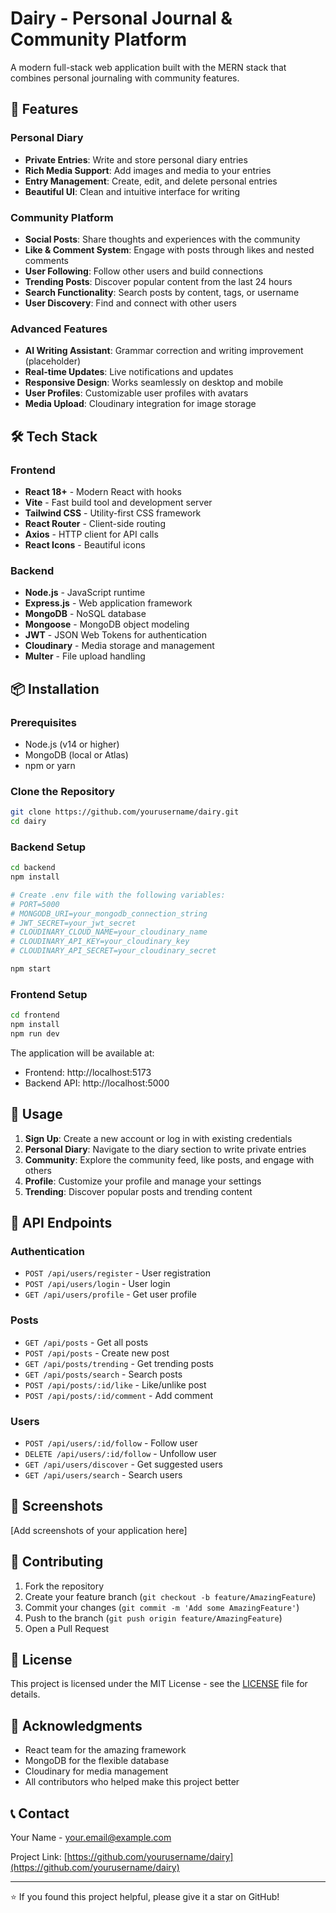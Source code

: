 # Dairy - Personal Journal & Community Platform

A modern full-stack web application built with the MERN stack that combines personal journaling with community features.

## 🚀 Features

### Personal Diary
- **Private Entries**: Write and store personal diary entries
- **Rich Media Support**: Add images and media to your entries
- **Entry Management**: Create, edit, and delete personal entries
- **Beautiful UI**: Clean and intuitive interface for writing

### Community Platform
- **Social Posts**: Share thoughts and experiences with the community
- **Like & Comment System**: Engage with posts through likes and nested comments
- **User Following**: Follow other users and build connections
- **Trending Posts**: Discover popular content from the last 24 hours
- **Search Functionality**: Search posts by content, tags, or username
- **User Discovery**: Find and connect with other users

### Advanced Features
- **AI Writing Assistant**: Grammar correction and writing improvement (placeholder)
- **Real-time Updates**: Live notifications and updates
- **Responsive Design**: Works seamlessly on desktop and mobile
- **User Profiles**: Customizable user profiles with avatars
- **Media Upload**: Cloudinary integration for image storage

## 🛠️ Tech Stack

### Frontend
- **React 18+** - Modern React with hooks
- **Vite** - Fast build tool and development server
- **Tailwind CSS** - Utility-first CSS framework
- **React Router** - Client-side routing
- **Axios** - HTTP client for API calls
- **React Icons** - Beautiful icons

### Backend
- **Node.js** - JavaScript runtime
- **Express.js** - Web application framework
- **MongoDB** - NoSQL database
- **Mongoose** - MongoDB object modeling
- **JWT** - JSON Web Tokens for authentication
- **Cloudinary** - Media storage and management
- **Multer** - File upload handling

## 📦 Installation

### Prerequisites
- Node.js (v14 or higher)
- MongoDB (local or Atlas)
- npm or yarn

### Clone the Repository
```bash
git clone https://github.com/yourusername/dairy.git
cd dairy
```

### Backend Setup
```bash
cd backend
npm install

# Create .env file with the following variables:
# PORT=5000
# MONGODB_URI=your_mongodb_connection_string
# JWT_SECRET=your_jwt_secret
# CLOUDINARY_CLOUD_NAME=your_cloudinary_name
# CLOUDINARY_API_KEY=your_cloudinary_key
# CLOUDINARY_API_SECRET=your_cloudinary_secret

npm start
```

### Frontend Setup
```bash
cd frontend
npm install
npm run dev
```

The application will be available at:
- Frontend: http://localhost:5173
- Backend API: http://localhost:5000

## 🚀 Usage

1. **Sign Up**: Create a new account or log in with existing credentials
2. **Personal Diary**: Navigate to the diary section to write private entries
3. **Community**: Explore the community feed, like posts, and engage with others
4. **Profile**: Customize your profile and manage your settings
5. **Trending**: Discover popular posts and trending content

## 📱 API Endpoints

### Authentication
- `POST /api/users/register` - User registration
- `POST /api/users/login` - User login
- `GET /api/users/profile` - Get user profile

### Posts
- `GET /api/posts` - Get all posts
- `POST /api/posts` - Create new post
- `GET /api/posts/trending` - Get trending posts
- `GET /api/posts/search` - Search posts
- `POST /api/posts/:id/like` - Like/unlike post
- `POST /api/posts/:id/comment` - Add comment

### Users
- `POST /api/users/:id/follow` - Follow user
- `DELETE /api/users/:id/follow` - Unfollow user
- `GET /api/users/discover` - Get suggested users
- `GET /api/users/search` - Search users

## 🎨 Screenshots

[Add screenshots of your application here]

## 🤝 Contributing

1. Fork the repository
2. Create your feature branch (`git checkout -b feature/AmazingFeature`)
3. Commit your changes (`git commit -m 'Add some AmazingFeature'`)
4. Push to the branch (`git push origin feature/AmazingFeature`)
5. Open a Pull Request

## 📝 License

This project is licensed under the MIT License - see the [LICENSE](LICENSE) file for details.

## 🌟 Acknowledgments

- React team for the amazing framework
- MongoDB for the flexible database
- Cloudinary for media management
- All contributors who helped make this project better

## 📞 Contact

Your Name - [your.email@example.com](mailto:your.email@example.com)

Project Link: [https://github.com/yourusername/dairy](https://github.com/yourusername/dairy)

---

⭐ If you found this project helpful, please give it a star on GitHub!
